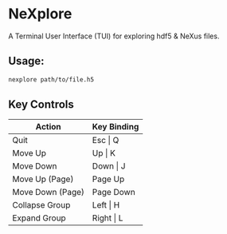 # NeXplore

A Terminal User Interface (TUI) for exploring hdf5 & NeXus files.

## Usage:

```bash
nexplore path/to/file.h5
```

## Key Controls

| Action           | Key Binding |
| ---------------- | ----------- |
| Quit             | Esc \| Q    |
| Move Up          | Up \| K     |
| Move Down        | Down \| J   |
| Move Up (Page)   | Page Up     |
| Move Down (Page) | Page Down   |
| Collapse Group   | Left \| H   |
| Expand Group     | Right \| L  |
